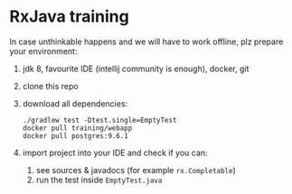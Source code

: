 # RxJava training

In case unthinkable happens and we will have to work offline, plz prepare your environment:

1. jdk 8, favourite IDE (intellij community is enough), docker, git
1. clone this repo
1. download all dependencies:

    ```
    ./gradlew test -Dtest.single=EmptyTest
    docker pull training/webapp
    docker pull postgres:9.6.1
    ```
1. import project into your IDE and check if you can:
   1. see sources & javadocs (for example `rx.Completable`)
   1. run the test inside `EmptyTest.java`
